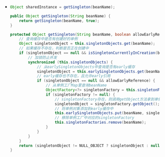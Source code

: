 - ```java
  Object sharedInstance = getSingleton(beanName);
  
  public Object getSingleton(String beanName) {
      return getSingleton(beanName, true);
  }
  
  protected Object getSingleton(String beanName, boolean allowEarlyReference) {
      // 查询缓存中是否有创建好的单例
      Object singletonObject = this.singletonObjects.get(beanName);
      // 如果缓存不存在，判断是否正在创建中
      if (singletonObject == null && isSingletonCurrentlyInCreation(beanName)) {
          // 加锁防止并发
          synchronized (this.singletonObjects) {
              // 从earlySingletonObjects中查询是否有early缓存
              singletonObject = this.earlySingletonObjects.get(beanName);
              // early缓存也不存在，且允许early引用
              if (singletonObject == null && allowEarlyReference) {
                  // 从单例工厂Map里查询beanName
                  ObjectFactory<?> singletonFactory = this.singletonFactories.get(beanName);
                  if (singletonFactory != null) {
                      // singletonFactory存在，则调用getObject方法拿到单例对象
                      singletonObject = singletonFactory.getObject();
                      // 将单例对象添加到early缓存中
                      this.earlySingletonObjects.put(beanName, singletonObject);
                      // 移除单例工厂中对应的singletonFactory
                      this.singletonFactories.remove(beanName);
                  }
              }
          }
      }
      return (singletonObject != NULL_OBJECT ? singletonObject : null);
  }
  ```